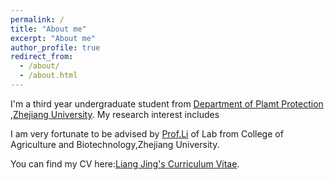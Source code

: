 ```yaml
---
permalink: /
title: "About me"
excerpt: "About me"
author_profile: true
redirect_from: 
  - /about/
  - /about.html
---
```


I'm a third year undergraduate student from [Department of Plamt Protection](http://www.cab.zju.edu.cn/cabzbenglish/main.htm) ,[Zhejiang University](https://www.zju.edu.cn/). My research interest includes

I am very fortunate to be advised by [Prof.Li](https://person.zju.edu.cn/en/lifei) of Lab from College of Agriculture and Biotechnology,Zhejiang University.

You can find my CV here:[Liang Jing's Curriculum Vitae](../assets/Curriculum_Vitae.pdf).
